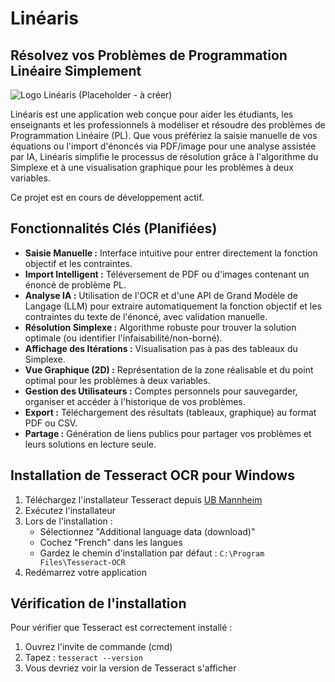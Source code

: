 # Linéaris

## Résolvez vos Problèmes de Programmation Linéaire Simplement

![Logo Linéaris (Placeholder - à créer)](docs/img/linearis_logo_placeholder.png)

Linéaris est une application web conçue pour aider les étudiants, les enseignants et les professionnels à modéliser et résoudre des problèmes de Programmation Linéaire (PL). Que vous préfériez la saisie manuelle de vos équations ou l'import d'énoncés via PDF/image pour une analyse assistée par IA, Linéaris simplifie le processus de résolution grâce à l'algorithme du Simplexe et à une visualisation graphique pour les problèmes à deux variables.

Ce projet est en cours de développement actif.

## Fonctionnalités Clés (Planifiées)

* **Saisie Manuelle :** Interface intuitive pour entrer directement la fonction objectif et les contraintes.
* **Import Intelligent :** Téléversement de PDF ou d'images contenant un énoncé de problème PL.
* **Analyse IA :** Utilisation de l'OCR et d'une API de Grand Modèle de Langage (LLM) pour extraire automatiquement la fonction objectif et les contraintes du texte de l'énoncé, avec validation manuelle.
* **Résolution Simplexe :** Algorithme robuste pour trouver la solution optimale (ou identifier l'infaisabilité/non-borné).
* **Affichage des Itérations :** Visualisation pas à pas des tableaux du Simplexe.
* **Vue Graphique (2D) :** Représentation de la zone réalisable et du point optimal pour les problèmes à deux variables.
* **Gestion des Utilisateurs :** Comptes personnels pour sauvegarder, organiser et accéder à l'historique de vos problèmes.
* **Export :** Téléchargement des résultats (tableaux, graphique) au format PDF ou CSV.
* **Partage :** Génération de liens publics pour partager vos problèmes et leurs solutions en lecture seule.

## Installation de Tesseract OCR pour Windows

1. Téléchargez l'installateur Tesseract depuis [UB Mannheim](https://github.com/UB-Mannheim/tesseract/wiki)
2. Exécutez l'installateur
3. Lors de l'installation :
   - Sélectionnez "Additional language data (download)"
   - Cochez "French" dans les langues
   - Gardez le chemin d'installation par défaut : `C:\Program Files\Tesseract-OCR`
4. Redémarrez votre application

## Vérification de l'installation

Pour vérifier que Tesseract est correctement installé :
1. Ouvrez l'invite de commande (cmd)
2. Tapez : `tesseract --version`
3. Vous devriez voir la version de Tesseract s'afficher
